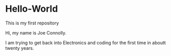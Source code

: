 # Hello-World
This is my first repository

Hi, my name is Joe Connolly.

I am trying to get back into Electronics and coding for the first time in aboutt twenty years.

